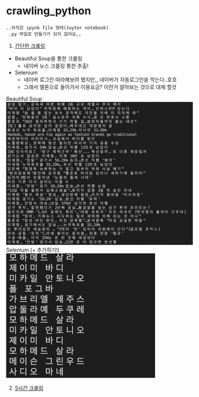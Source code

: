 crawling_python
===============

```
..아직은 ipynb file 형태(Juyter notebook)
 .py 파일로 만들기가 되지 않아요,,
```

1. [간단한 크롤링](https://youtu.be/ER27nPK28pg)
  * Beautiful Soup을 통한 크롤링
    * 네이버 뉴스 크롤링 통한 추출!
  * Selenium
    * 네이버 로그인 따라해보려 했지만,, 네이버가 자동로그인을 막는다..호호
    * 그래서 멜론으로 들어가서 이용요금? 이런거 알아보는 것으로 대체 할것

Beautiful Soup
![naver_news](./image/1.naver_news.png)
Selenium (+ 추가하기!)
![sports](./image/2.sports.png)

2. [5시간 크롤링](https://youtu.be/yQ20jZwDjTE)

